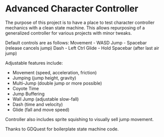 # Advanced Character Controller

The purpose of this project is to have a place to test character controller mechanics with a clean state machine.
This allows repurposing of a generalized controller for various projects with minor tweaks.

Default controls are as follows:
Movement 	-	WASD
Jump 		- 	Spacebar (release cancels jump)
Dash		-	Left Ctrl
Glide		-	Hold Spacebar (after last air jump)

Adjustable features include:
- Movement (speed, acceleration, friction)
- Jumping (jump height, gravity)
- Multi-Jump (double jump or more possible)
- Coyote Time
- Jump Buffering
- Wall Jump (adjustable slow-fall)
- Dash (time and velocity)
- Glide (fall and move speed)

Controller also includes sprite squishing to visually sell jump movement.

Thanks to GDQuest for boilerplate state machine code.
